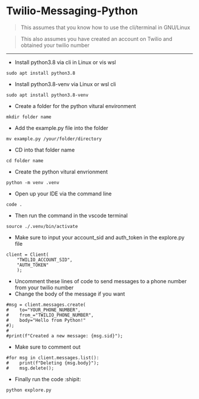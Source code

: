 # Twilio-Messaging-Python

> This assumes that you know how to use the cli/terminal in GNU/Linux

> This also assumes you have created an account on Twilio and obtained your twilio number

----------------------------------------------------------------------------------------------------------------------------------------

- Install python3.8 via cli in Linux or vis wsl
```
sudo apt install python3.8 
```

- Install python3.8-venv via Linux or wsl cli
```
sudo apt install python3.8-venv
```

- Create a folder for the python vitural environment 
```
mkdir folder name
```

- Add the example.py file into the folder
```
mv example.py /your/folder/directory
```

- CD into that folder name
```
cd folder name
```

- Create the python vitural envrionment
```
python -m venv .venv
```

- Open up your IDE via the command line
```
code .
```

- Then run the command in the vscode terminal
```
source ./.venv/bin/activate
```

- Make sure to input your account_sid and auth_token in the explore.py file
```
client = Client(
    "TWILIO_ACCOUNT_SID", 
    "AUTH_TOKEN"
    );

```

- Uncomment these lines of code to send messages to a phone number from your twilio number
- Change the body of the message if you want
```
#msg = client.messages.create(
#    to="YOUR_PHONE_NUMBER",
#    from_="TWILIO_PHONE_NUMBER",
#    body="Hello from Python!"
#);
#
#print(f"Created a new message: {msg.sid}");
```

- Make sure to comment out
```
#for msg in client.messages.list():
#    print(f"Deleting {msg.body}");
#    msg.delete();
```

- Finally run the code :shipit:
```
python explore.py
```
